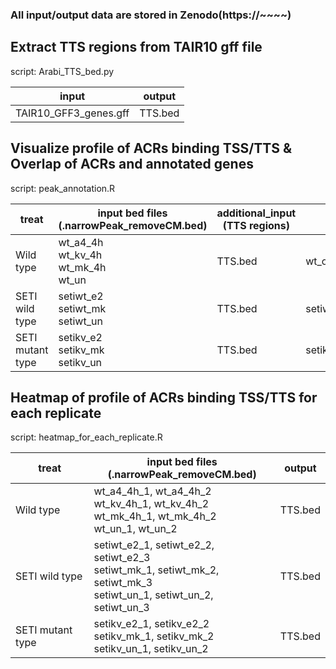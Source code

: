 ### All input/output data are stored in Zenodo(https://~~~~)

## Extract TTS regions from TAIR10 gff file

script: Arabi_TTS_bed.py

| input  | output  |
|---|---|
| TAIR10_GFF3_genes.gff | TTS.bed |

## Visualize profile of ACRs binding TSS/TTS & Overlap of ACRs and annotated genes

script: peak_annotation.R

| treat  | input bed files <br> (.narrowPeak_removeCM.bed)  | additional_input (TTS regions) |  output  |
|---|---|---|---|
| Wild type | wt_a4_4h <br> wt_kv_4h <br> wt_mk_4h <br> wt_un | TTS.bed | wt_original_peak_removeCM.html |
| SETI wild type | setiwt_e2 <br> setiwt_mk <br> setiwt_un | TTS.bed | setiwt_original_peak_removeCM.html |
| SETI mutant type | setikv_e2 <br> setikv_mk <br> setikv_un | TTS.bed | setikv_original_peak_removeCM.html |

## Heatmap of profile of ACRs binding TSS/TTS for each replicate

script: heatmap_for_each_replicate.R

| treat  | input bed files <br> (.narrowPeak_removeCM.bed)  | output |
|---|---|---|
| Wild type | wt_a4_4h_1, wt_a4_4h_2 <br> wt_kv_4h_1, wt_kv_4h_2 <br> wt_mk_4h_1, wt_mk_4h_2 <br> wt_un_1, wt_un_2 | TTS.bed | wt_each_reps_original_peak_removeCM.html |
| SETI wild type | setiwt_e2_1, setiwt_e2_2, setiwt_e2_3 <br> setiwt_mk_1, setiwt_mk_2, setiwt_mk_3 <br> setiwt_un_1, setiwt_un_2, setiwt_un_3 | TTS.bed | setiwt_each_reps_original_peak_removeCM.html |
| SETI mutant type | setikv_e2_1, setikv_e2_2 <br> setikv_mk_1, setikv_mk_2 <br> setikv_un_1, setikv_un_2 | TTS.bed | setikv_each_reps_original_peak_removeCM.html |

